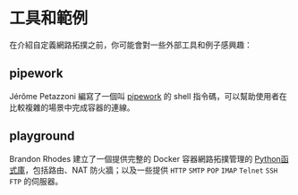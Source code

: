 # 工具和範例

在介紹自定義網路拓撲之前，你可能會對一些外部工具和例子感興趣：

## pipework
Jérôme Petazzoni 編寫了一個叫 [pipework](https://github.com/jpetazzo/pipework) 的 shell 指令碼，可以幫助使用者在比較複雜的場景中完成容器的連線。

## playground
Brandon Rhodes 建立了一個提供完整的 Docker 容器網路拓撲管理的 [Python函式庫](https://github.com/brandon-rhodes/fopnp/tree/m/playground)，包括路由、NAT 防火牆；以及一些提供 `HTTP` `SMTP` `POP` `IMAP` `Telnet` `SSH` `FTP` 的伺服器。

